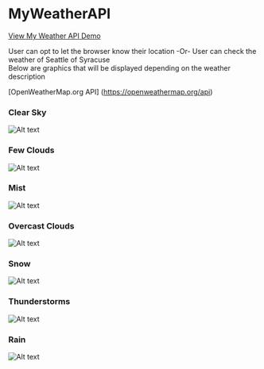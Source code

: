 # MyWeatherAPI


[View My Weather API Demo](https://designwithwhit.github.io/MyWeatherAPI/)

User can opt to let the browser know their location
-Or- User can check the weather of Seattle of Syracuse <br>
Below are graphics that will be displayed depending on the weather description <br>

[OpenWeatherMap.org API] (https://openweathermap.org/api)

### **Clear Sky**<br>
![Alt text](/images/phone-clear-sky.jpg "Clear Sky")
### **Few Clouds**<br>
![Alt text](/images/phone-few-clouds.jpg "Few Clouds")
### **Mist**<br>
![Alt text](/images/phone-mist.jpg "Mist")
### **Overcast Clouds**<br>
![Alt text](/images/phone-overcast-clouds.jpg "Overcast Clouds")
### **Snow**<br>
![Alt text](/images/phone-snow.jpg "Snow")
### **Thunderstorms**<br>
![Alt text](/images/phone-thunder.jpg "Thunderstorms")
### **Rain**<br>
![Alt text](/images/phone-rain.jpg "Rain")
